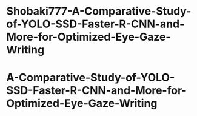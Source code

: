 # Shobaki777-A-Comparative-Study-of-YOLO-SSD-Faster-R-CNN-and-More-for-Optimized-Eye-Gaze-Writing
# A-Comparative-Study-of-YOLO-SSD-Faster-R-CNN-and-More-for-Optimized-Eye-Gaze-Writing
